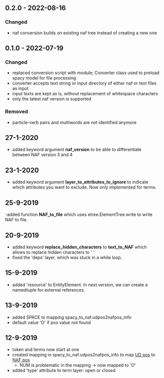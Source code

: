 ## 0.2.0 - 2022-08-16
### Changed
- naf conversion builds on existing naf tree instead of creating a new one

## 0.1.0 - 2022-07-19
### Changed
- replaced conversion script with module; Converter class used to preload spacy model for file processing
- converter accepts text string or input directory of either naf or text files as input
- input texts are kept as is, without replacement of whitespace characters
- only the latest naf version is supported

### Removed
- particle-verb pairs and multiwords are not identified anymore

## 27-1-2020
- added keyword argument **naf_version** to be able to differentiate between NAF version 3 and 4

## 23-1-2020

- added keyword argument **layer_to_attributes_to_ignore** to indicate
which attributes you want to exclude. Now only implemented for terms.

## 25-9-2019
-added function **NAF_to_file** which  uses etree.ElementTree.write to write NAF to file.

## 20-9-2019
- added keyword **replace_hidden_characters** to **text_to_NAF** which allows to replace hidden characters to ' '
- fixed the 'deps' layer, which was stuck in a while loop.

## 15-9-2019
- added 'resource' to EntityElement. In next version, we can create a namedtuple for external references.

## 13-9-2019
- added SPACE to mapping spacy_to_naf.udpos2nafpos_info
- default value 'O' if pos value not found

## 12-9-2019
- token and terms now start at one
- created mapping in spacy_to_naf.udpos2nafpos_info to map [UD pos](https://universaldependencies.org/u/pos/) to [NAF pos](https://github.com/newsreader/NAF)
    - NUM is problematic in the mapping -> now mapped to 'O'
- added 'type' attribute to term layer: open or closed

